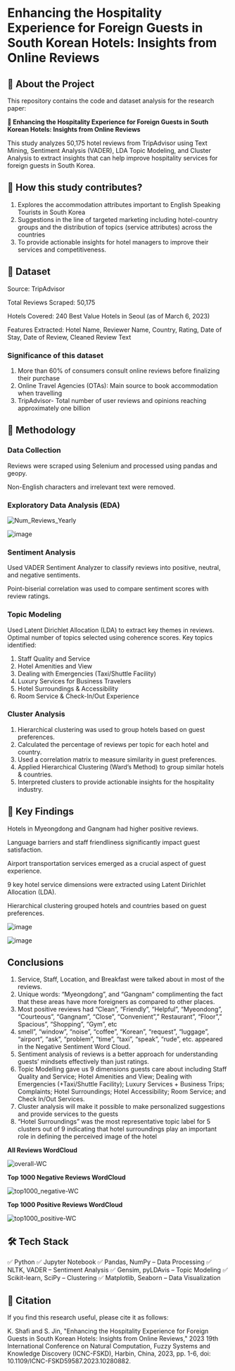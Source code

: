 # Enhancing the Hospitality Experience for Foreign Guests in South Korean Hotels: Insights from Online Reviews
## 📖 About the Project
This repository contains the code and dataset analysis for the research paper:

**📝 Enhancing the Hospitality Experience for Foreign Guests in South Korean Hotels: Insights from Online Reviews**

This study analyzes 50,175 hotel reviews from TripAdvisor using Text Mining, Sentiment Analysis (VADER), LDA Topic Modeling, and Cluster Analysis to extract insights that can help improve hospitality services for foreign guests in South Korea.


## 📌 How this study contributes?
1. Explores the accommodation attributes important to English Speaking Tourists in South Korea
2. Suggestions in the line of targeted marketing including hotel-country groups and the distribution of topics (service attributes) across the countries
3. To provide actionable insights for hotel managers to improve their services and competitiveness.

## 📂 Dataset
Source: TripAdvisor

Total Reviews Scraped: 50,175

Hotels Covered: 240 Best Value Hotels in Seoul (as of March 6, 2023)

Features Extracted: Hotel Name, Reviewer Name, Country, Rating, Date of Stay, Date of Review, Cleaned Review Text

### Significance of this dataset
1. More than 60% of consumers consult online reviews before finalizing their purchase
2. Online Travel Agencies (OTAs): Main source to book accommodation when travelling
3. TripAdvisor- Total number of user reviews and opinions reaching approximately one billion 

## 🔬 Methodology

### Data Collection

Reviews were scraped using Selenium and processed using pandas and geopy.

Non-English characters and irrelevant text were removed.

### Exploratory Data Analysis (EDA)
![Num_Reviews_Yearly](https://github.com/user-attachments/assets/f840abcf-9c2b-4582-a551-dbc697b0b047)

![image](https://github.com/user-attachments/assets/1ffa93a2-e4ad-45ea-b990-8312b26d7ef0)


### Sentiment Analysis

Used VADER Sentiment Analyzer to classify reviews into positive, neutral, and negative sentiments.

Point-biserial correlation was used to compare sentiment scores with review ratings.

### Topic Modeling

Used Latent Dirichlet Allocation (LDA) to extract key themes in reviews.
Optimal number of topics selected using coherence scores.
Key topics identified:

1. Staff Quality and Service
2. Hotel Amenities and View
3. Dealing with Emergencies (Taxi/Shuttle Facility)
4. Luxury Services for Business Travelers
5. Hotel Surroundings & Accessibility
6. Room Service & Check-In/Out Experience

### Cluster Analysis

1. Hierarchical clustering was used to group hotels based on guest preferences.
2. Calculated the percentage of reviews per topic for each hotel and country.
3. Used a correlation matrix to measure similarity in guest preferences.
4. Applied Hierarchical Clustering (Ward’s Method) to group similar hotels & countries.
5. Interpreted clusters to provide actionable insights for the hospitality industry.


## 🎯 Key Findings

Hotels in Myeongdong and Gangnam had higher positive reviews.

Language barriers and staff friendliness significantly impact guest satisfaction.

Airport transportation services emerged as a crucial aspect of guest experience.

9 key hotel service dimensions were extracted using Latent Dirichlet Allocation (LDA).

Hierarchical clustering grouped hotels and countries based on guest preferences.

![image](https://github.com/user-attachments/assets/8c84ce66-fff3-4f12-9219-e9454ec89213)

![image](https://github.com/user-attachments/assets/d844996e-c685-484f-9d5e-2fca5c282806)

## Conclusions
1. Service, Staff, Location, and Breakfast were talked about in most of the reviews.
2. Unique words: “Myeongdong”, and “Gangnam” complimenting the fact that these areas have more foreigners as compared to other places.
3. Most positive reviews had “Clean”, “Friendly”, “Helpful”, “Myeondong”, “Courteous”, “Gangnam”, “Close”, “Convenient”,” Restaurant”, “Floor”,” Spacious”, “Shopping”, “Gym”, etc
4. smell”, “window”, “noise”, “coffee”, “Korean”, “request”, “luggage”, “airport”, “ask”, “problem”, “time”, “taxi”, “speak”, “rude”, etc. appeared in the Negative Sentiment Word Cloud.
5. Sentiment analysis of reviews is a better approach for understanding guests’ mindsets effectively than just ratings. 
6. Topic Modelling gave us 9 dimensions guests care about including Staff Quality and Service; Hotel Amenities and View; Dealing with Emergencies (+Taxi/Shuttle Facility); Luxury Services + Business Trips; Complaints; Hotel Surroundings; Hotel Accessibility; Room Service; and Check In/Out Services. 
7. Cluster analysis will make it possible to make personalized suggestions and provide services to the guests
8. “Hotel Surroundings” was the most representative topic label for 5 clusters out of 9 indicating that hotel surroundings play an important role in defining the perceived image of the hotel

**All Reviews WordCloud**
   
![overall-WC](https://github.com/user-attachments/assets/efed1c62-dd66-43e6-a7ad-e17abcd160d3)

**Top 1000 Negative Reviews WordCloud**

![top1000_negative-WC](https://github.com/user-attachments/assets/4d868c85-930b-46b3-aaaf-efd03d5672e5)

**Top 1000 Positive Reviews WordCloud**

![top1000_positive-WC](https://github.com/user-attachments/assets/06080fd9-9a95-42b7-9f73-eab32026ecb9)


## 🛠 Tech Stack

✅ Python
✅ Jupyter Notebook
✅ Pandas, NumPy – Data Processing
✅ NLTK, VADER – Sentiment Analysis
✅ Gensim, pyLDAvis – Topic Modeling
✅ Scikit-learn, SciPy – Clustering
✅ Matplotlib, Seaborn – Data Visualization

## 🔗 Citation

If you find this research useful, please cite it as follows:

K. Shafi and S. Jin, "Enhancing the Hospitality Experience for Foreign Guests in South Korean Hotels: Insights from Online Reviews," 2023 19th International Conference on Natural Computation, Fuzzy Systems and Knowledge Discovery (ICNC-FSKD), Harbin, China, 2023, pp. 1-6, doi: 10.1109/ICNC-FSKD59587.2023.10280882. 



